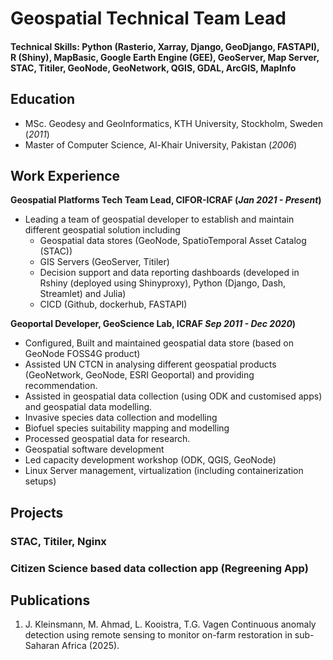 # Geospatial Technical Team Lead

#### Technical Skills: Python (Rasterio, Xarray, Django, GeoDjango, FASTAPI), R (Shiny), MapBasic, Google Earth Engine (GEE), GeoServer, Map Server,  STAC, Titiler, GeoNode, GeoNetwork, QGIS, GDAL, ArcGIS, MapInfo


## Education
- MSc. Geodesy and GeoInformatics, KTH University, Stockholm, Sweden (_2011_)
- Master of Computer Science, Al-Khair University, Pakistan (_2006_) 								       		


## Work Experience
**Geospatial Platforms Tech Team Lead, CIFOR-ICRAF (_Jan 2021 - Present_)**
- Leading a team of geospatial developer to establish and maintain different geospatial solution including
  - Geospatial data stores (GeoNode, SpatioTemporal Asset Catalog (STAC))
  - GIS Servers (GeoServer, Titiler)
  - Decision support and data reporting dashboards (developed in Rshiny (deployed using Shinyproxy), Python (Django, Dash, Streamlet) and Julia)
  - CICD (Github, dockerhub, FASTAPI)

**Geoportal Developer, GeoScience Lab, ICRAF _Sep 2011 - Dec 2020_)**
-	Configured, Built and maintained geospatial data store (based on GeoNode FOSS4G product)
-	Assisted UN CTCN in analysing different geospatial products (GeoNetwork, GeoNode, ESRI Geoportal) and providing recommendation.
-	Assisted in geospatial data collection (using ODK and customised apps) and geospatial data modelling.
  - Invasive species data collection and modelling
  - Biofuel species suitability mapping and modelling
- Processed geospatial data for research.
- Geospatial software development
- Led capacity development workshop (ODK, QGIS, GeoNode)
- Linux Server management, virtualization (including containerization setups)



## Projects
### STAC, Titiler, Nginx

### Citizen Science based data collection app (Regreening App)  

## Publications
1. J. Kleinsmann, M. Ahmad, L. Kooistra, T.G. Vagen Continuous anomaly detection using remote sensing to monitor on-farm restoration in sub-Saharan Africa (2025). 
